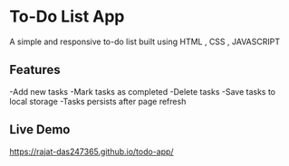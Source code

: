 # To-Do List App
A simple and responsive to-do list built using HTML , CSS , JAVASCRIPT
## Features
-Add new tasks
-Mark tasks as completed
-Delete tasks
-Save tasks to local storage
-Tasks persists after page refresh

## Live Demo
https://rajat-das247365.github.io/todo-app/

